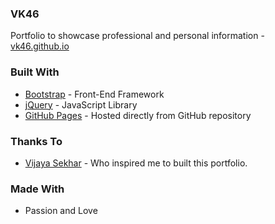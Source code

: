 ### VK46
Portfolio to showcase professional and personal information - [vk46.github.io](https://vk46.github.io/)

### Built With

* [Bootstrap](https://getbootstrap.com/) - Front-End Framework
* [jQuery](https://jquery.com/) - JavaScript Library
* [GitHub Pages](https://pages.github.com/) - Hosted directly from GitHub repository

### Thanks To

* [Vijaya Sekhar](https://www.mvijayasekhar.me/) - Who inspired me to built this portfolio.

### Made With

* Passion and Love
